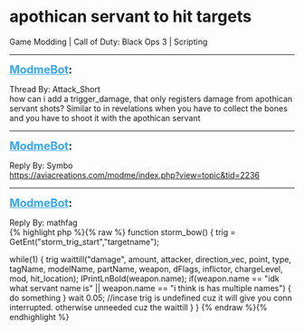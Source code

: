 # apothican servant to hit targets
Game Modding | Call of Duty: Black Ops 3 | Scripting

---
<strong style="font-size: 1.4em;"><span style="text-decoration: underline;text-decoration-color: #34a7f9;"><span style="color:#34a7f9;">ModmeBot</span></span>:</strong>

<p>Thread By: Attack_Short<br />how can i add a trigger_damage, that only registers damage from apothican servant shots? Similar to in revelations when you have to collect the bones and you have to shoot it with the apothican servant</p>

---
<strong style="font-size: 1.4em;"><span style="text-decoration: underline;text-decoration-color: #34a7f9;"><span style="color:#34a7f9;">ModmeBot</span></span>:</strong>

<p>Reply By: Symbo<br /><a href="https://aviacreations.com/modme/index.php?view=topic&tid=2236">https://aviacreations.com/modme/index.php?view=topic&amp;tid=2236</a></p>

---
<strong style="font-size: 1.4em;"><span style="text-decoration: underline;text-decoration-color: #34a7f9;"><span style="color:#34a7f9;">ModmeBot</span></span>:</strong>

<p>Reply By: mathfag<br />{% highlight php %}{% raw %}
function storm_bow()
{
trig = GetEnt("storm_trig_start","targetname");

while(1)
	{
	trig waittill("damage", amount, attacker, direction_vec, point, type, tagName, modelName, partName, weapon, dFlags, inflictor, chargeLevel, mod, hit_location);
	IPrintLnBold(weapon.name);
	if(weapon.name == "idk what servant name is" || weapon.name == "i think is has multiple names")
		{
		do something
		}
	wait 0.05; //incase trig is undefined cuz it will give you conn interrupted. otherwise unneeded cuz the waittill
	}
}
{% endraw %}{% endhighlight %}
</p>
